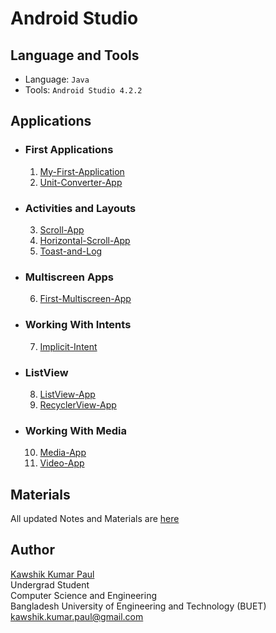 # Android Studio

## Language and Tools
+   Language: `Java`
+   Tools: `Android Studio 4.2.2`
## Applications
+    ### First Applications
        1. [My-First-Application](https://github.com/kawshikbuet17/Android-Studio/tree/master/My-First-Application)
        2. [Unit-Converter-App](https://github.com/kawshikbuet17/Android-Studio/tree/master/Unit-Converter-App)
+    ### Activities and Layouts
        3. [Scroll-App](https://github.com/kawshikbuet17/Android-Studio/tree/master/Scroll-App)
        4. [Horizontal-Scroll-App](https://github.com/kawshikbuet17/Android-Studio/tree/master/Horizontal-Scroll-App)
        5. [Toast-and-Log](https://github.com/kawshikbuet17/Android-Studio/tree/master/Toast-and-Log)
+    ### Multiscreen Apps
        6. [First-Multiscreen-App](https://github.com/kawshikbuet17/Android-Studio/tree/master/First-Multiscreen-App)
+    ### Working With Intents
        7. [Implicit-Intent](https://github.com/kawshikbuet17/Android-Studio/tree/master/Implicit-Intents)
+    ### ListView
        8. [ListView-App](https://github.com/kawshikbuet17/Android-Studio/tree/master/ListView-App)
        9. [RecyclerView-App](https://github.com/kawshikbuet17/Android-Studio/tree/master/RecyclerView-App)
+    ### Working With Media
        10. [Media-App](https://github.com/kawshikbuet17/Android-Studio/tree/master/Media-App)
        11. [Video-App](https://github.com/kawshikbuet17/Android-Studio/tree/master/Video-App)

## Materials
All updated Notes and Materials are [here](https://kawshikbuet17.notion.site/Android-Studio-660fbae85aa147c5bc7f90e3d949eb3b) 


## Author
[Kawshik Kumar Paul](https://kawshikbuet17.github.io)\
Undergrad Student\
Computer Science and Engineering\
Bangladesh University of Engineering and Technology (BUET)\
kawshik.kumar.paul@gmail.com
